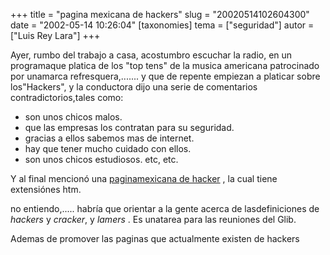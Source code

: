 +++
title = "pagina mexicana de hackers"
slug = "20020514102604300"
date = "2002-05-14 10:26:04"
[taxonomies]
tema = ["seguridad"]
autor = ["Luis Rey Lara"]
+++

  
Ayer, rumbo del trabajo a casa, acostumbro escuchar la radio, en un
programaque platica de los "top tens" de la musica americana patrocinado
por unamarca refresquera,....... y que de repente empiezan a platicar
sobre los"Hackers", y la conductora dijo una serie de comentarios
contradictorios,tales como:

-   son unos chicos malos.
-   que las empresas los contratan para su seguridad.
-   gracias a ellos sabemos mas de internet.
-   hay que tener mucho cuidado con ellos.
-   son unos chicos estudiosos. etc, etc.

Y al final mencionó una [paginamexicana de
hacker](http://www.hackers.com.mx) , la cual tiene extensiónes htm.

no entiendo,..... habría que orientar a la gente acerca de
lasdefiniciones de *hackers* y *cracker*, y *lamers* . Es unatarea para
las reuniones del Glib.

Ademas de promover las paginas que actualmente existen de hackers


